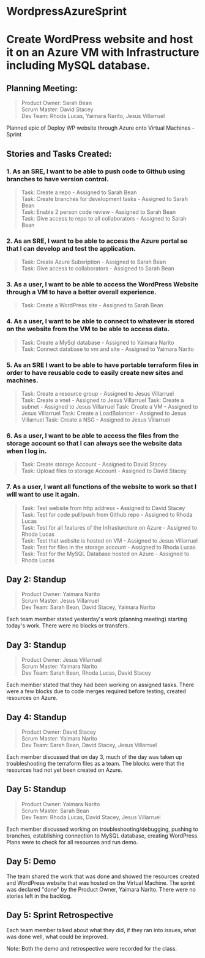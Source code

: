 # WordpressAzureSprint
# Create WordPress website and host it on an Azure VM with Infrastructure including MySQL database.

## Planning Meeting:  
>Product Owner: Sarah Bean  
>Scrum Master: David Stacey  
>Dev Team: Rhoda Lucas, Yaimara Narito, Jesus Villarruel  

Planned epic of Deploy WP website through Azure onto Virtual Machines - Sprint  

## Stories and Tasks Created:
### 1. As an SRE, I want to be able to push code to Github using branches to have version control.  
>Task: Create a repo - Assigned to Sarah Bean  
>Task: Create branches for development tasks - Assigned to Sarah Bean  
>Task: Enable 2 person code review - Assigned to Sarah Bean  
>Task: Give access to repo to all collaborators - Assigned to Sarah Bean  
### 2. As an SRE, I want to be able to access the Azure portal so that I can develop and test the application.  
>Task: Create Azure Subsription - Assigned to Sarah Bean  
>Task: Give access to collaborators - Assigned to Sarah Bean  
### 3. As a user, I want to be able to access the WordPress Website through a VM to have a better overall experience.  
>Task: Create a WordPress site - Assigned to Sarah Bean  
### 4. As a user, I want to be able to connect to whatever is stored on the website from the VM to be able to access data.  
>Task: Create a MySql database - Assigned to Yaimara Narito  
>Task: Connect database to vm and site - Assigned to Yaimara Narito  
### 5. As an SRE I want to be able to have portable terraform files in order to have reusable code to easily create new sites and machines.  
>Task: Create a resource group - Assigned to Jesus Villarruel  
>Task: Create a vnet - Assigned to Jesus Villarruel
>Task: Create a subnet - Assigned to Jesus Villarruel
>Task: Create a VM - Assigned to Jesus Villarruel
>Task: Create a LoadBalancer - Assigned to Jesus Villarruel
>Task: Create a NSG - Assigned to Jesus Villarruel
### 6. As a user, I want to be able to access the files from the storage account so that I can always see the website data when I log in.  
>Task: Create storage Account - Assigned to David Stacey  
>Task: Upload files to storage Account - Assigned to David Stacey  
### 7. As a user, I want all functions of the website to work so that I will want to use it again.<br>
>Task: Test website from http address - Assigned to David Stacey<br>
>Task: Test for code pull/push from Github repo - Assigned to Rhoda Lucas<br>
>Task: Test for all features of the Infrasturcture on Azure - Assigned to Rhoda Lucas<br>
>Task: Test that website is hosted on VM - Assigned to Jesus Villarruel<br>
>Task: Test for files in the storage account - Assigned to Rhoda Lucas<br>
>Task: Test for the MySQL Database hosted on Azure - Assigned to Rhoda Lucas<br>

## Day 2: Standup<br>
>Product Owner: Yaimara Narito<br>
>Scrum Master: Jesus Villarruel<br>
>Dev Team: Sarah Bean, David Stacey, Yaimara Narito<br>

Each team member stated yesterday's work (planning meeting) starting today's work. There were no blocks or transfers.

## Day 3: Standup<br>
>Product Owner: Jesus Villarruel<br>
>Scrum Master: Yaimara Narito<br>
>Dev Team: Sarah Bean, Rhoda Lucas, David Stacey<br>

Each member stated that they had been working on assigned tasks. There were a few blocks due to code merges required before testing, created resources on Azure.

## Day 4: Standup<br>
>Product Owner: David Stacey<br>
>Scrum Master: Yaimara Narito<br>
>Dev Team: Sarah Bean, David Stacey, Jesus Villarruel<br>

Each member discussed that on day 3, much of the day was taken up troubleshooting the terraform files as a team. The blocks were that the resources had not yet been created on Azure.

## Day 5: Standup<br>
>Product Owner: Yaimara Narito<br>
>Scrum Master: Sarah Bean<br>
>Dev Team: Rhoda Lucas, David Stacey, Jesus Villarruel<br>

Each member discussed working on troubleshooting/debugging, pushing to branches, establishing connection to MySQL database, creating WordPress. Plans were to check for all resources and run demo.

## Day 5: Demo
The team shared the work that was done and showed the resources created and WordPress website that was hosted on the Virtual Machine. The sprint was declared "done" by the Product Owner, Yaimara Narito.  There were no stories left in the backlog. 

## Day 5: Sprint Retrospective
Each team member talked about what they did, if they ran into issues, what was done well, what could be improved.

Note: Both the demo and retrospective were recorded for the class.




  
